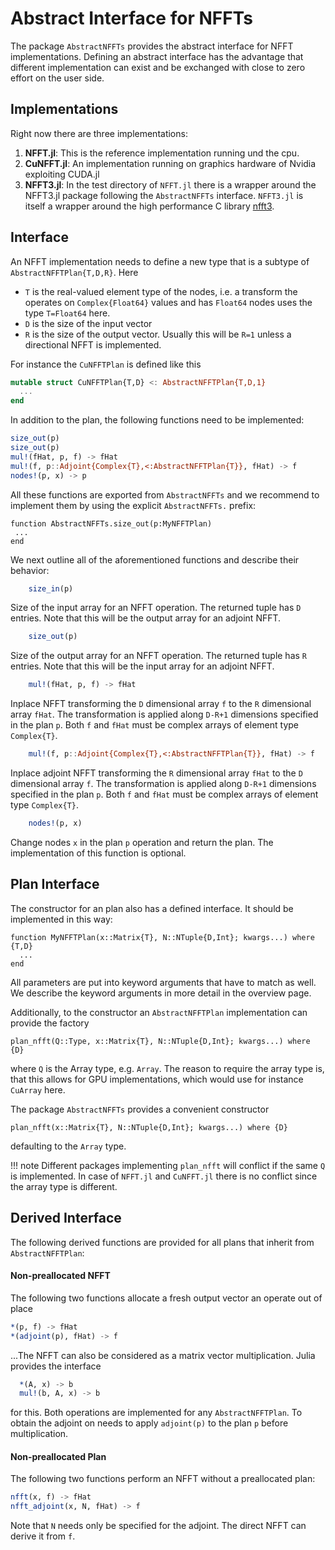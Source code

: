 # Abstract Interface for NFFTs

The package `AbstractNFFTs` provides the abstract interface for NFFT implementations. Defining an abstract interface has the advantage that different implementation can exist and be exchanged with 
close to zero effort on the user side.

## Implementations

Right now there are three implementations:
1. **NFFT.jl**: This is the reference implementation running und the cpu.
2. **CuNFFT.jl**: An implementation running on graphics hardware of Nvidia exploiting CUDA.jl
3. **NFFT3.jl**: In the test directory of `NFFT.jl` there is a wrapper around the NFFT3.jl package following the  `AbstractNFFTs` interface. `NFFT3.jl` is itself a wrapper around the high performance C library [nfft3](http://www.nfft.org).

## Interface

An NFFT implementation needs to define a new type that is a subtype of `AbstractNFFTPlan{T,D,R}`.
Here
* `T` is the real-valued element type of the nodes, i.e. a transform the operates on `Complex{Float64}` values and has `Float64` nodes uses the type `T=Float64` here.
* `D` is the size of the input vector
* `R` is the size of the output vector. Usually this will be `R=1` unless a directional NFFT is implemented.

For instance the `CuNFFTPlan` is defined like this
```julia
mutable struct CuNFFTPlan{T,D} <: AbstractNFFTPlan{T,D,1} 
  ...
end
```

In addition to the plan, the following functions need to be implemented: 
```julia
size_out(p)
size_out(p)
mul!(fHat, p, f) -> fHat
mul!(f, p::Adjoint{Complex{T},<:AbstractNFFTPlan{T}}, fHat) -> f
nodes!(p, x) -> p
```
All these functions are exported from `AbstractNFFTs` and we recommend to implement them by using the explicit `AbstractNFFTs.` prefix:

```
function AbstractNFFTs.size_out(p:MyNFFTPlan)
 ...
end
```

We next outline all of the aforementioned functions and describe their behavior:

```julia
    size_in(p)
```
Size of the input array for an NFFT operation. The returned tuple has `D` entries. 
Note that this will be the output array for an adjoint NFFT.

```julia
    size_out(p)
```
Size of the output array for an NFFT operation. The returned tuple has `R` entries. 
Note that this will be the input array for an adjoint NFFT.

```julia
    mul!(fHat, p, f) -> fHat
```

Inplace NFFT transforming the `D` dimensional array `f` to the `R` dimensional array `fHat`.
The transformation is applied along `D-R+1` dimensions specified in the plan `p`.
Both `f` and `fHat` must be complex arrays of element type `Complex{T}`.

```julia
    mul!(f, p::Adjoint{Complex{T},<:AbstractNFFTPlan{T}}, fHat) -> f
```
Inplace adjoint NFFT transforming the `R` dimensional array `fHat` to the `D` dimensional array `f`.
The transformation is applied along `D-R+1` dimensions specified in the plan `p`.
Both `f` and `fHat` must be complex arrays of element type `Complex{T}`.

```julia
    nodes!(p, x)
```
Change nodes `x` in the plan `p` operation and return the plan. The implementation of this function is optional.

## Plan Interface

The constructor for an plan also has a defined interface. It should be implemented in this way:
```
function MyNFFTPlan(x::Matrix{T}, N::NTuple{D,Int}; kwargs...) where {T,D}
  ...
end
```
All parameters are put into keyword arguments that have to match as well. We describe the keyword arguments in more detail in the overview page.

Additionally, to the constructor an `AbstractNFFTPlan` implementation can provide the factory
```
plan_nfft(Q::Type, x::Matrix{T}, N::NTuple{D,Int}; kwargs...) where {D}
```
where `Q` is the Array type, e.g. `Array`. The reason to require the array type is, that this allows for GPU implementations, which would use for instance `CuArray` here.

The package `AbstractNFFTs` provides a convenient constructor
```
plan_nfft(x::Matrix{T}, N::NTuple{D,Int}; kwargs...) where {D}
```
defaulting to the `Array` type.

!!! note
    Different packages implementing `plan_nfft` will conflict if the same `Q` is implemented. In case of `NFFT.jl` and `CuNFFT.jl` there is no conflict since the array type is different.


## Derived Interface

The following derived functions are provided for all plans that inherit from `AbstractNFFTPlan`:

#### Non-preallocated NFFT

The following two functions allocate a fresh output vector an operate out of place
```julia
*(p, f) -> fHat
*(adjoint(p), fHat) -> f
```


...The NFFT can also be considered as a matrix vector multiplication. Julia provides the interface
```julia
  *(A, x) -> b
  mul!(b, A, x) -> b
```
for this. Both operations are implemented for any `AbstractNFFTPlan`. To obtain the adjoint on
needs to apply `adjoint(p)` to the plan `p` before multiplication.


#### Non-preallocated Plan

The following two functions perform an NFFT without a preallocated plan:
```julia
nfft(x, f) -> fHat
nfft_adjoint(x, N, fHat) -> f
```
Note that `N` needs only be specified for the adjoint. The direct NFFT can derive it from `f`.



